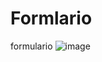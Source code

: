 # Formlario
formulario
![image](https://user-images.githubusercontent.com/74798913/134387370-be4f8c22-089a-4cd0-aa68-8b3ce5333ac3.png)
